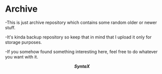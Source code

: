 # Archive 


-This is just archive repository which contains some random older or newer stuff.

-It's kinda backup repository so keep that in mind that I upload it only for storage purposes.

-If you somehow found something interesting here, feel free to do whatever you want with it.

<div style="text-align: center"><b><i>SyntaX</i></b></div>

